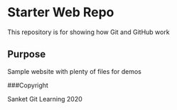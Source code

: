 # Starter Web Repo

This repository is for showing how Git and GitHub work

## Purpose

Sample website with plenty of files for demos

###Copyright

Sanket Git Learning 2020
